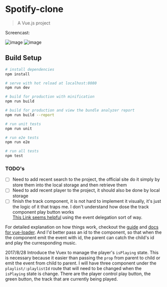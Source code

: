 # Spotify-clone

> A Vue.js project

Screencast:

![image](https://github.com/524119574/spotify-clone/blob/master/gif/featured.gif)
![image](https://github.com/524119574/spotify-clone/blob/master/gif/genres.gif)

## Build Setup

``` bash
# install dependencies
npm install

# serve with hot reload at localhost:8080
npm run dev

# build for production with minification
npm run build

# build for production and view the bundle analyzer report
npm run build --report

# run unit tests
npm run unit

# run e2e tests
npm run e2e

# run all tests
npm test
```
### TODO's

- [ ] Need to add recent search to the project, the official site do it simply by store them into the local storage and then retrieve them
- [ ] Need to add recent player to the project, it should also be done by local storage
- [ ] finish the track component, it is not hard to implement it visually, it's just the logic of it that traps me. I don't understand how dose the track component play button works  
[This Link seems helpful](https://vuejs.org/v2/guide/components.html#Custom-Events) using the event delegation sort of way. 

For detailed explanation on how things work, checkout the [guide](http://vuejs-templates.github.io/webpack/) and [docs for vue-loader](http://vuejs.github.io/vue-loader).
And I'd better pass an id to the component, so that when the the component emit the event with id, the parent can catch the child's id and play the curresponding music.


2017/8/28
Introduce the Vuex to manage the player's `isPlaying` state. This is necessary because it easier than passing the `prop` from parent to child or emit the event from child to parent. I will have three component under the `playlist/:playlistId` route that will need to be changed when the `isPlaying` state is change. There are the player control play button, the green button, the track that are currently being played.
